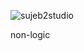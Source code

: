 ![sujeb2studio](https://user-images.githubusercontent.com/89384053/172078012-5c296e72-ecd2-4ed6-a6fc-92d671fdebcb.png)

non-logic
